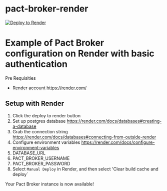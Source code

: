 # pact-broker-render

[![Deploy to Render](https://render.com/images/deploy-to-render-button.svg)](https://render.com/deploy?repo=https://github.com/YOU54F/pact-broker-heroku)

# Example of Pact Broker configuration on Render with basic authentication

Pre Requisities

- Render account https://render.com/

## Setup with Render

1. Click the deploy to render button
2. Set up postgres database https://render.com/docs/databases#creating-a-database
3. Grab the connection string https://render.com/docs/databases#connecting-from-outside-render
4. Configure environment variables https://render.com/docs/configure-environment-variables
  1. DATABASE_URL
  2. PACT_BROKER_USERNAME
  3. PACT_BROKER_PASSWORD
5. Select `Manual Deploy` in Render, and then select 'Clear build cache and deploy`

Your Pact Broker instance is now available!
